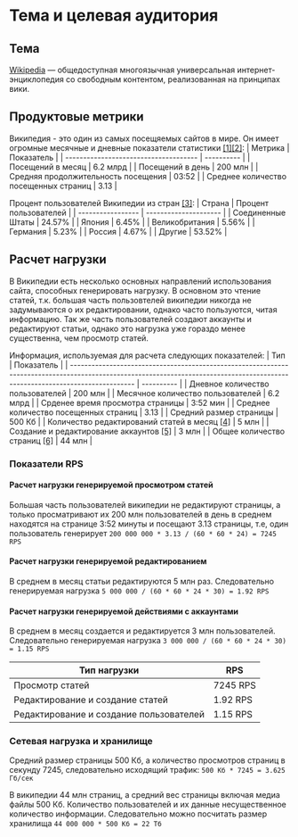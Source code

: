 # Тема и целевая аудитория
## Тема
[Wikipedia](https://wikipedia.org/) — общедоступная многоязычная универсальная интернет-энциклопедия со свободным контентом, реализованная на принципах вики.

## Продуктовые метрики
Википедия - это один из самых посещяемых сайтов в мире. Он имеет огромные месячные и дневные показатели статистики [[1]](https://www.semrush.com/website/wikipedia.org/overview/)[[2]](https://www.similarweb.com/ru/website/wikipedia.org/):
| Метрика                               | Показатель |
| ------------------------------------- | ---------- |
| Посещений в месяц                     | 6.2 млрд   |
| Посещений в день                      | 200 млн    |
| Средняя продолжительность посещения   | 03:52      |
| Среднее количество посещенных страниц | 3.13       |

Процент пользователей Википедии из стран [[3]](https://www.similarweb.com/ru/website/wikipedia.org/):
| Страна            | Процент пользователей |
| ----------------- | --------------------- |
| Соединенные Штаты | 24.57%                |
| Япония            | 6.45%                 |
| Великобритания    | 5.56%                 |
| Германия          | 5.23%                 |
| Россия            | 4.67%                 |
| Другие            | 53.52%                |

## Расчет нагрузки
В Википедии есть несколько основных направлений использования сайта, способных генерировать нагрузку. В основном это чтение статей, т.к. большая часть пользовтелей википедии никогда не задумываются о их редактировании, однако часто пользуются, читая информацию. Так же часть пользователей создают аккаунты и редактируют статьи, однако это нагрузка уже гораздо менее существенна, чем просмотр статей.

Информация, используемая для расчета следующих показателей:
| Тип                                                                                                                                                                   | Показатель |
| ------------------------------------------------------------------------------------------------------------------------------------------------------------------------------ | ---------- |
| Дневное количество пользователей                                                                                                                                               | 200 млн    |
| Месячное количество пользователей                                                                                                                                              | 6.2 млрд   |
| Срденее время просмотра страницы                                                                                                                                               | 3:52 мин       |
| Среднее количество посещенных страниц                                                                                                                                          | 3.13      |
| Средний размер страницы                                                                                                                                                        | 500 Кб     |
| Количество редактирований статей в месяц [[4]](https://stats.wikimedia.org/#/en.wikipedia.org/contributing/edits/normal\|bar\|all\|~total\|monthly)                            | 5 млн      |
| Создание и редактирование аккаунтов [[5]]( https://stats.wikimedia.org/#/en.wikipedia.org/contributing/user-edits/normal\|bar\|all\|(page_type)~content*non-content\|monthly ) | 3 млн      |
| Общее количество страниц [[6]]( https://stats.wikimedia.org/#/en.wikipedia.org/contributing/new-pages/normal\|bar\|all\|~total\|monthly )                                      | 44 млн     |

### Показатели RPS

#### Расчет нагрузки генерируемой просмотром статей

Большая часть пользователей википедии не редактируют страницы, а только просматривают их
200 млн пользователей в день в среднем находятся на странице 3:52 минуты и посещают 3.13 страницы, т.е, один пользователь генерирует
`200 000 000 * 3.13 / (60 * 60 * 24) = 7245 RPS`

#### Расчет нагрузки генерируемой редактированием

В среднем в месяц статьи редактируются 5 млн раз. Следовательно генерируемая нагрузка
`5 000 000 / (60 * 60 * 24 * 30) = 1.92 RPS`

#### Расчет нагрузки генерируемой действиями с аккаунтами

В среднем в месяц создается и редактируется 3 млн пользователей. Следовательно генерируемая нагрузка
`3 000 000 / (60 * 60 * 24 * 30) = 1.15 RPS`

| Тип нагрузки                            | RPS      |
| --------------------------------------- | -------- |
| Просмотр статей                         | 7245 RPS |
| Редактирование и создание статей        | 1.92 RPS |
| Редактирование и создание пользователей | 1.15 RPS |

### Сетевая нагрузка и хранилище

Средний размер страницы 500 Кб, а количество просмотров страниц в секунду 7245, следовательно исходящий трафик:
`500 Кб * 7245 = 3.625 Гб/сек`

В википедии 44 млн страниц, а средний вес страницы включая медиа файлы 500 Кб. Количество пользователей и их данные несущественное количество информации. Следовательно можно посчитать размер хранилища
`44 000 000 * 500 Кб = 22 Тб` 

